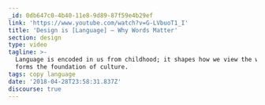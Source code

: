```yaml
---
_id: 0db647c0-4b40-11e8-9d89-87f59e4b29ef
link: 'https://www.youtube.com/watch?v=G-LVbuoT1_I'
title: 'Design is [Language] – Why Words Matter'
section: design
type: video
tagline: >-
  Language is encoded in us from childhood; it shapes how we view the world and
  forms the foundation of culture.
tags: copy language
date: '2018-04-28T23:58:31.837Z'
discourse: true
---
```

